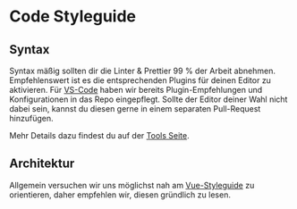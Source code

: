 # Code Styleguide

## Syntax

Syntax mäßig sollten dir die Linter & Prettier 99 % der Arbeit abnehmen. Empfehlenswert ist es die entsprechenden Plugins für deinen Editor zu aktivieren. Für [VS-Code](https://code.visualstudio.com/) haben wir bereits Plugin-Empfehlungen und Konfigurationen in das Repo eingepflegt. Sollte der Editor deiner Wahl nicht dabei sein, kannst du diesen gerne in einem separaten Pull-Request hinzufügen.

Mehr Details dazu findest du auf der [Tools Seite](./4-Tools.md).

## Architektur

Allgemein versuchen wir uns möglichst nah am [Vue-Styleguide](https://vuejs.org/v2/style-guide/) zu orientieren, daher empfehlen wir, diesen gründlich zu lesen.
